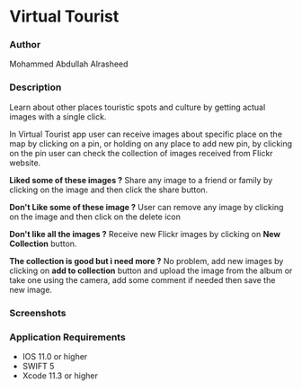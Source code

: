 # Virtual Tourist

### Author
Mohammed Abdullah Alrasheed

### Description
Learn about other places touristic spots and culture by getting actual images with a single click.

In Virtual Tourist app user can receive images about specific place on the map by clicking on a pin, or holding on any place to add new pin, by clicking on the pin user can check the collection of images received from Flickr website.

**Liked some of these images ?**
Share any image to a friend or family by clicking on the image and then click the share button.

**Don't Like some of these image ?**
User can remove any image by clicking on the image and then click on the delete icon

**Don't like all the images ?**
Receive new Flickr images by clicking on **New Collection**  button.

**The collection is good but i need more ?**
No problem, add new images by clicking on **add to collection**  button and upload the image from the album or take one using the camera, add some comment if needed then save the new image.

### Screenshots






### Application Requirements
- IOS 11.0 or higher
- SWIFT 5
- Xcode 11.3 or higher
